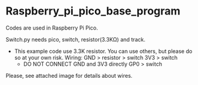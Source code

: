 # Raspberry_pi_pico_base_program
Codes are used in Raspberry Pi Pico. 

Switch.py needs pico, switch, resistor(3.3KΩ) and track.
* This example code use 3.3K resistor. You can use others, but please do so at your own risk.
Wiring:
  GND > resistor > switch
  3V3 > switch
  * DO NOT CONNECT GND and 3V3 directly
  GP0 > switch
  
Please, see attached image for details about wires.
